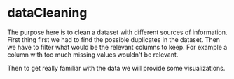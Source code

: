 # dataCleaning

The purpose here is to clean a dataset with different sources of information. First thing first we had to find the possible duplicates in the dataset.
Then we have to filter what would be the relevant columns to keep.
For example a column with too much missing values wouldn't be relevant.

Then to get really familiar with the data we will provide some visualizations.
